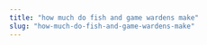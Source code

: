 ```yaml
---
title: "how much do fish and game wardens make"
slug: "how-much-do-fish-and-game-wardens-make"
---
```


